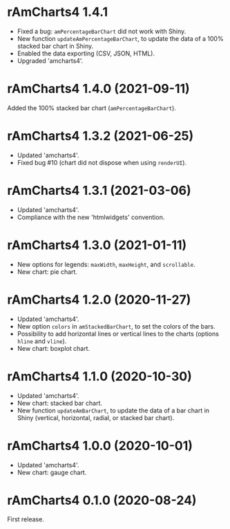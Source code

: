 # rAmCharts4 1.4.1

* Fixed a bug: `amPercentageBarChart` did not work with Shiny.
* New function `updateAmPercentageBarChart`, to update the data of a 100% 
stacked bar chart in Shiny.
* Enabled the data exporting (CSV, JSON, HTML).
* Upgraded 'amcharts4'.


# rAmCharts4 1.4.0 (2021-09-11)

Added the 100% stacked bar chart (`amPercentageBarChart`).


# rAmCharts4 1.3.2 (2021-06-25)

* Updated 'amcharts4'.
* Fixed bug #10 (chart did not dispose when using `renderUI`).


# rAmCharts4 1.3.1 (2021-03-06)

* Updated 'amcharts4'.
* Compliance with the new 'htmlwidgets' convention.


# rAmCharts4 1.3.0 (2021-01-11)

* New options for legends: `maxWidth`, `maxHeight`, and `scrollable`.
* New chart: pie chart.


# rAmCharts4 1.2.0 (2020-11-27)

* Updated 'amcharts4'.
* New option `colors` in `amStackedBarChart`, to set the colors of the bars.
* Possibility to add horizontal lines or vertical lines to the charts (options 
`hline` and `vline`).
* New chart: boxplot chart.


# rAmCharts4 1.1.0 (2020-10-30)

* Updated 'amcharts4'.
* New chart: stacked bar chart.
* New function `updateAmBarChart`, to update the data of a bar chart in Shiny 
(vertical, horizontal, radial, or stacked bar chart).


# rAmCharts4 1.0.0 (2020-10-01)

* Updated 'amcharts4'.
* New chart: gauge chart.


# rAmCharts4 0.1.0 (2020-08-24)

First release.
